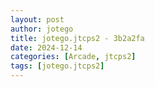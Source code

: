 ```yaml
---
layout: post
author: jotego
title: jotego.jtcps2 - 3b2a2fa
date: 2024-12-14
categories: [Arcade, jtcps2]
tags: [jotego.jtcps2]
---
```


